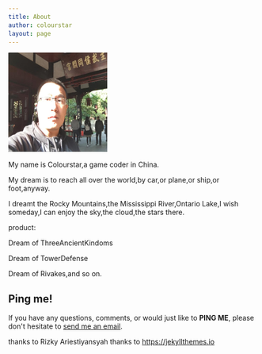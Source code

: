 ```yaml
---
title: About
author: colourstar
layout: page
---
```


<img alt="" src="/images/head.jpeg" width="200" height="200" />

My name is Colourstar,a game coder in China.
   
My dream is to reach all over the world,by car,or plane,or ship,or foot,anyway.
   
I dreamt the Rocky Mountains,the Mississippi River,Ontario Lake,I wish someday,I can enjoy the sky,the cloud,the stars there.


product:

Dream of ThreeAncientKindoms

Dream of TowerDefense

Dream of Rivakes,and so on.

## Ping me!

If you have any questions, comments, or would just like to __PING ME__, please don't hesitate to  [send me an email](mailto:colourstar27@qq.com). 

thanks to Rizky Ariestiyansyah
thanks to https://jekyllthemes.io
